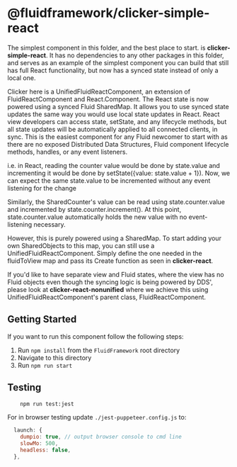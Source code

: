 # @fluidframework/clicker-simple-react

The simplest component in this folder, and the best place to start. is **clicker-simple-react**. It has no dependencies to any other packages in this folder, and serves as an example of the simplest component you can build that still has full React functionality, but now has a synced state instead of only a local one.

Clicker here is a UnifiedFluidReactComponent, an extension of FluidReactComponent and React.Component. The React state is now powered using a synced Fluid SharedMap. It allows you to use synced state updates the same way you would use local state updates in React. React view developers can access state, setState, and any lifecycle methods, but all state updates will be automatically applied to all connected clients, in sync. This is the easiest component for any Fluid newcomer to start with as there are no exposed Distributed Data Structures, Fluid component lifecycle methods, handles, or any event listeners.

i.e. in React, reading the counter value would be done by state.value and incrementing it would be done by setState({value: state.value + 1}). Now, we can expect the same state.value to be incremented without any event listening for the change

Similarly, the SharedCounter's value can be read using state.counter.value and incremented by state.counter.increment(). At this point, state.counter.value automatically holds the new value with no event-listening necessary.

However, this is purely powered using a SharedMap. To start adding your own SharedObjects to this map, you can still use a UnifiedFluidReactComponent. Simply define the one needed in the fluidToView map and pass its Create function as seen in **clicker-react**.

If you'd like to have separate view and Fluid states, where the view has no Fluid objects even though the syncing logic is being powered by DDS', please look at **clicker-react-nonunified** where we achieve this using UnifiedFluidReactComponent's parent class, FluidReactComponent.

## Getting Started

If you want to run this component follow the following steps:

1. Run `npm install` from the `FluidFramework` root directory
2. Navigate to this directory
3. Run `npm run start`

## Testing

```bash
    npm run test:jest
```

For in browser testing update `./jest-puppeteer.config.js` to:

```javascript
  launch: {
    dumpio: true, // output browser console to cmd line
    slowMo: 500,
    headless: false,
  },
```

